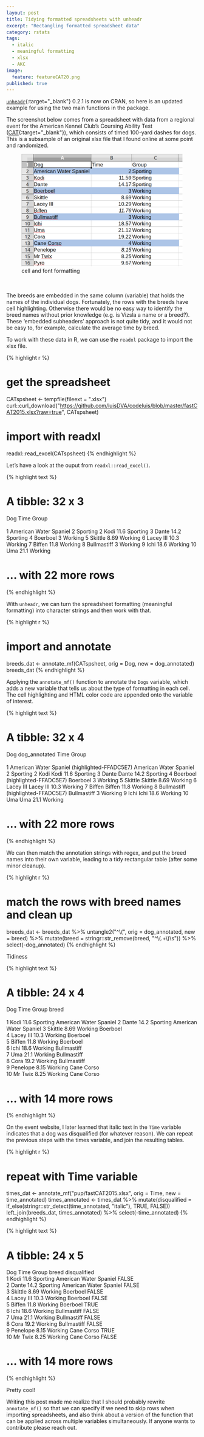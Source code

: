 ```yaml
---
layout: post
title: Tidying formatted spreadsheets with unheadr
excerpt: "Rectangling formatted spreadsheet data"
category: rstats
tags: 
  - italic
  - meaningful formatting
  - xlsx
  - AKC
image: 
  feature: featureCAT20.png
published: true
---
```

[`unheadr`](https://unheadr.liomys.mx){:target="_blank"} 
0.2.1 is now on CRAN, so here is an updated example for using the two main functions in the package.

The screenshot below comes from a spreadsheet with data from a regional event for the American Kennel Club’s Coursing Ability Test ([CAT](https://www.akc.org/sports/coursing/coursing-ability-test/){:target="_blank"}), which consists of timed 100-yard dashes for dogs. This is a subsample of an original xlsx file that I found online at some point and randomized.

 <figure>
    <a href="/images/fastcat.png"><img src="/images/fastcat.png"></a>
        <figcaption>cell and font formatting</figcaption>
</figure>
<br><br>
The breeds are embedded in the same column (variable) that holds the names of the individual dogs. Fortunately, the rows with the breeds have cell highlighting. Otherwise there would be no easy way to identify the breed names without prior knowledge (e.g. is Vizsla a name or a breed?). These ‘embedded subheaders’ approach is not quite tidy, and it would not be easy to, for example, calculate the average time by breed.

To work with these data in R, we can use the `readxl` package to import the xlsx file. 

{% highlight r %}
# get the spreadsheet
CATspsheet <- tempfile(fileext = ".xlsx")
curl::curl_download("https://github.com/luisDVA/codeluis/blob/master/fastCAT2015.xlsx?raw=true", CATspsheet)
# import with readxl
readxl::read_excel(CATspsheet)
{% endhighlight %}

Let’s have a look at the ouput from `readxl::read_excel()`.

{% highlight text %}
# A tibble: 32 x 3                                                
   Dog                     Time Group   
   <chr>                  <dbl> <chr>   
 1 American Water Spaniel  2    Sporting
 2 Kodi                   11.6  Sporting
 3 Dante                  14.2  Sporting
 4 Boerboel                3    Working 
 5 Skittle                 8.69 Working 
 6 Lacey III              10.3  Working 
 7 Biffen                 11.8  Working 
 8 Bullmastiff             3    Working 
 9 Ichi                   18.6  Working 
10 Uma                    21.1  Working 
# … with 22 more rows
{% endhighlight %}

With `unheadr`, we can turn the spreadsheet formatting (meaningful formatting) into character strings and then work with that.

{% highlight r %}
# import and annotate
breeds_dat <- annotate_mf(CATspsheet, orig = Dog, new = dog_annotated)
breeds_dat
{% endhighlight %}

Applying the `annotate_mf()` function to annotate the `Dogs` variable, which adds a new variable that tells us about the type of formatting in each cell. The cell highlighting and HTML color code are appended onto the variable of interest.
 
{% highlight text %}
# A tibble: 32 x 4
   Dog                    dog_annotated                                  Time Group   
   <chr>                  <chr>                                         <dbl> <chr>   
 1 American Water Spaniel (highlighted-FFADC5E7) American Water Spaniel  2    Sporting
 2 Kodi                   Kodi                                          11.6  Sporting
 3 Dante                  Dante                                         14.2  Sporting
 4 Boerboel               (highlighted-FFADC5E7) Boerboel                3    Working 
 5 Skittle                Skittle                                        8.69 Working 
 6 Lacey III              Lacey III                                     10.3  Working 
 7 Biffen                 Biffen                                        11.8  Working 
 8 Bullmastiff            (highlighted-FFADC5E7) Bullmastiff             3    Working 
 9 Ichi                   Ichi                                          18.6  Working 
10 Uma                    Uma                                           21.1  Working 
# … with 22 more rows
{% endhighlight %}

We can then match the annotation strings with regex, and put the breed names into their own variable, leading to a tidy rectangular table (after some minor cleanup).

{% highlight r %}
# match the rows with breed names and clean up
breeds_dat <- breeds_dat %>%
  untangle2("^\\(", orig = dog_annotated, new = breed) %>%
  mutate(breed = stringr::str_remove(breed, "^\\(.+\\)\\s")) %>%
  select(-dog_annotated)
{% endhighlight %}

Tidiness
	
{% highlight text %}
# A tibble: 24 x 4
   Dog        Time Group    breed                 
   <chr>     <dbl> <chr>    <chr>                 
 1 Kodi      11.6  Sporting American Water Spaniel
 2 Dante     14.2  Sporting American Water Spaniel
 3 Skittle    8.69 Working  Boerboel              
 4 Lacey III 10.3  Working  Boerboel              
 5 Biffen    11.8  Working  Boerboel              
 6 Ichi      18.6  Working  Bullmastiff           
 7 Uma       21.1  Working  Bullmastiff           
 8 Cora      19.2  Working  Bullmastiff           
 9 Penelope   8.15 Working  Cane Corso            
10 Mr Twix    8.25 Working  Cane Corso            
# … with 14 more rows
{% endhighlight %}
 
On the event website, I later learned that italic text in the `Time` variable indicates that a dog was disqualified (for whatever reason). We can repeat the previous steps with the times variable, and join the resulting tables.

{% highlight r %}
# repeat with Time variable
times_dat <- annotate_mf("pup/fastCAT2015.xlsx", orig = Time, new = time_annotated)
times_annotated <- times_dat %>% mutate(disqualified = if_else(stringr::str_detect(time_annotated, "italic"), TRUE, FALSE))
left_join(breeds_dat, times_annotated) %>% select(-time_annotated)
{% endhighlight %}


{% highlight text %}
# A tibble: 24 x 5
   Dog        Time Group    breed                  disqualified
   <chr>     <dbl> <chr>    <chr>                  <lgl>       
 1 Kodi      11.6  Sporting American Water Spaniel FALSE       
 2 Dante     14.2  Sporting American Water Spaniel FALSE       
 3 Skittle    8.69 Working  Boerboel               FALSE       
 4 Lacey III 10.3  Working  Boerboel               FALSE       
 5 Biffen    11.8  Working  Boerboel               TRUE        
 6 Ichi      18.6  Working  Bullmastiff            FALSE       
 7 Uma       21.1  Working  Bullmastiff            FALSE       
 8 Cora      19.2  Working  Bullmastiff            FALSE       
 9 Penelope   8.15 Working  Cane Corso             TRUE        
10 Mr Twix    8.25 Working  Cane Corso             FALSE       
# … with 14 more rows
{% endhighlight %}

Pretty cool!

Writing this post made me realize that I should probably rewrite `annotate_mf()` so that we can specify if we need to skip rows when importing spreadsheets, and also think about a version of the function that can be applied across multiple variables simultaneously. If anyone wants to contribute please reach out.
